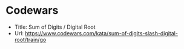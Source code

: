 # Codewars

+ Title: Sum of Digits / Digital Root
+ Url: <https://www.codewars.com/kata/sum-of-digits-slash-digital-root/train/go>
